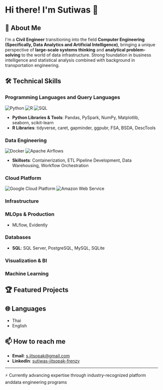 # Hi there! I'm Sutiwas 👋

## 🚀 About Me

I'm a **Civil Engineer** transitioning into the field **Computer Engineering (Specifically, Data Analytics and Artificial Intelligence)**, bringing a unique perspective of **large-scale systems thinking** and **analytical problem-solving** to the world of data infrastructure. Strong foundation in business intelligence and statistical analysis combined with background in transportation engineering.

## 🛠️ Technical Skills
### Programming Languages and Query Languages
![Python](https://img.shields.io/badge/-Python-3776AB?style=flat-square&logo=python&logoColor=white)
![R](https://img.shields.io/badge/-R-276DC3?style=flat-square&logo=r&logoColor=white)
![SQL](https://img.shields.io/badge/-SQL-4479A1?style=flat-square&logo=mysql&logoColor=white)

- **Python Libraries & Tools**: Pandas, PySpark, NumPy, Matplotlib, seaborn, scikit-learn
- **R Libraries**: tidyverse, caret, gapminder, ggpubr, FSA, BSDA, DescTools

### Data Engineering
![Docker](https://img.shields.io/badge/-Docker-2496ED?style=flat-square&logo=docker&logoColor=white)
![Apache Airflows](https://img.shields.io/badge/-Apache%20Airflow-017CEE?style=flat-square&logo=apache-airflow&logoColor=white)
- **Skillsets**: Containerization, ETL Pipeline Development, Data Warehousing, Workflow Orchestration

### Cloud Platform
![Google Cloud Platform](https://img.shields.io/badge/-Google%20Cloud-4285F4?style=flat-square&logo=google-cloud&logoColor=white)
![Amazon Web Service](https://img.shields.io/badge/-AWS-232F3E?style=flat-square&logo=amazon-aws&logoColor=Brown)

### Infrastructure

### MLOps & Production
- MLflow, Evidently

### Databases
- **SQL**: SQL Server, PostgreSQL, MySQL, SQLite

### Visualization & BI

### Machine Learning

## 🏆 Featured Projects



## 🌐 Languages
- Thai
- English

## 📫 How to reach me
- **Email**: s.jitsopak@gmail.com
- **LinkedIn**: [sutiwas-jitsopak-frenzy](https://www.linkedin.com/in/sutiwas-jitsopak-frenzy/)
---
⚡ Currently advancing expertise through industry-recognized platform anddata engineering programs
